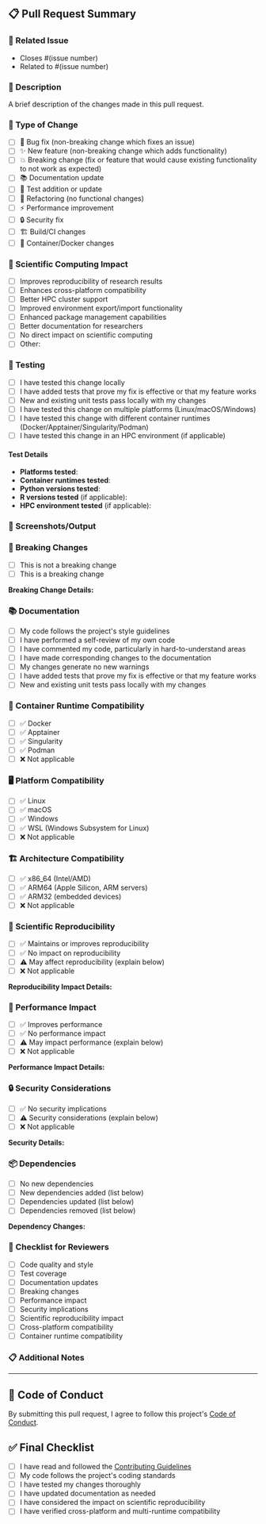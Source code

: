 ## 📋 Pull Request Summary

### 🔗 Related Issue
<!-- Link to the issue this PR addresses -->
- Closes #(issue number)
- Related to #(issue number)

### 📝 Description
<!-- Provide a clear and concise description of what this PR does -->
A brief description of the changes made in this pull request.

### 🎯 Type of Change
<!-- Check all that apply -->
- [ ] 🐛 Bug fix (non-breaking change which fixes an issue)
- [ ] ✨ New feature (non-breaking change which adds functionality)
- [ ] 💥 Breaking change (fix or feature that would cause existing functionality to not work as expected)
- [ ] 📚 Documentation update
- [ ] 🧪 Test addition or update
- [ ] 🔧 Refactoring (no functional changes)
- [ ] ⚡ Performance improvement
- [ ] 🔒 Security fix
- [ ] 🏗️ Build/CI changes
- [ ] 🐳 Container/Docker changes

### 🔬 Scientific Computing Impact
<!-- How does this change affect scientific reproducibility and research workflows? -->
- [ ] Improves reproducibility of research results
- [ ] Enhances cross-platform compatibility
- [ ] Better HPC cluster support
- [ ] Improved environment export/import functionality
- [ ] Enhanced package management capabilities
- [ ] Better documentation for researchers
- [ ] No direct impact on scientific computing
- [ ] Other: <!-- Please describe -->

### 🧪 Testing
<!-- Describe the tests you ran to verify your changes -->
- [ ] I have tested this change locally
- [ ] I have added tests that prove my fix is effective or that my feature works
- [ ] New and existing unit tests pass locally with my changes
- [ ] I have tested this change on multiple platforms (Linux/macOS/Windows)
- [ ] I have tested this change with different container runtimes (Docker/Apptainer/Singularity/Podman)
- [ ] I have tested this change in an HPC environment (if applicable)

#### Test Details
<!-- Provide specific details about your testing -->
- **Platforms tested**: 
- **Container runtimes tested**: 
- **Python versions tested**: 
- **R versions tested** (if applicable): 
- **HPC environment tested** (if applicable): 

### 📸 Screenshots/Output
<!-- If applicable, add screenshots or command output to help explain your changes -->
<!-- Use code blocks for command output -->

### 🔄 Breaking Changes
<!-- If this is a breaking change, describe what breaks and how to migrate -->
- [ ] This is not a breaking change
- [ ] This is a breaking change

**Breaking Change Details:**
<!-- If breaking change, describe what changes and how users should migrate -->

### 📚 Documentation
<!-- Check all that apply -->
- [ ] My code follows the project's style guidelines
- [ ] I have performed a self-review of my own code
- [ ] I have commented my code, particularly in hard-to-understand areas
- [ ] I have made corresponding changes to the documentation
- [ ] My changes generate no new warnings
- [ ] I have added tests that prove my fix is effective or that my feature works
- [ ] New and existing unit tests pass locally with my changes

### 🐳 Container Runtime Compatibility
<!-- Verify compatibility with different container runtimes -->
- [ ] ✅ Docker
- [ ] ✅ Apptainer
- [ ] ✅ Singularity
- [ ] ✅ Podman
- [ ] ❌ Not applicable

### 🖥️ Platform Compatibility
<!-- Verify compatibility with different platforms -->
- [ ] ✅ Linux
- [ ] ✅ macOS
- [ ] ✅ Windows
- [ ] ✅ WSL (Windows Subsystem for Linux)
- [ ] ❌ Not applicable

### 🏗️ Architecture Compatibility
<!-- Verify compatibility with different CPU architectures -->
- [ ] ✅ x86_64 (Intel/AMD)
- [ ] ✅ ARM64 (Apple Silicon, ARM servers)
- [ ] ✅ ARM32 (embedded devices)
- [ ] ❌ Not applicable

### 🔬 Scientific Reproducibility
<!-- How does this change affect scientific reproducibility? -->
- [ ] ✅ Maintains or improves reproducibility
- [ ] ✅ No impact on reproducibility
- [ ] ⚠️ May affect reproducibility (explain below)
- [ ] ❌ Not applicable

**Reproducibility Impact Details:**
<!-- If there's any impact on reproducibility, explain -->

### 🚀 Performance Impact
<!-- How does this change affect performance? -->
- [ ] ✅ Improves performance
- [ ] ✅ No performance impact
- [ ] ⚠️ May impact performance (explain below)
- [ ] ❌ Not applicable

**Performance Impact Details:**
<!-- If there's any performance impact, explain -->

### 🔒 Security Considerations
<!-- Are there any security implications? -->
- [ ] ✅ No security implications
- [ ] ⚠️ Security considerations (explain below)
- [ ] ❌ Not applicable

**Security Details:**
<!-- If there are security considerations, explain -->

### 📦 Dependencies
<!-- List any new dependencies or changes to existing dependencies -->
- [ ] No new dependencies
- [ ] New dependencies added (list below)
- [ ] Dependencies updated (list below)
- [ ] Dependencies removed (list below)

**Dependency Changes:**
<!-- List any dependency changes -->

### 🎯 Checklist for Reviewers
<!-- Help reviewers focus on important aspects -->
- [ ] Code quality and style
- [ ] Test coverage
- [ ] Documentation updates
- [ ] Breaking changes
- [ ] Performance impact
- [ ] Security implications
- [ ] Scientific reproducibility impact
- [ ] Cross-platform compatibility
- [ ] Container runtime compatibility

### 📋 Additional Notes
<!-- Any additional information that reviewers should know -->
<!-- Include any TODOs, known issues, or future improvements -->

---

## 🤝 Code of Conduct
By submitting this pull request, I agree to follow this project's [Code of Conduct](CODE_OF_CONDUCT.md).

## ✅ Final Checklist
- [ ] I have read and followed the [Contributing Guidelines](CONTRIBUTING.md)
- [ ] My code follows the project's coding standards
- [ ] I have tested my changes thoroughly
- [ ] I have updated documentation as needed
- [ ] I have considered the impact on scientific reproducibility
- [ ] I have verified cross-platform and multi-runtime compatibility
